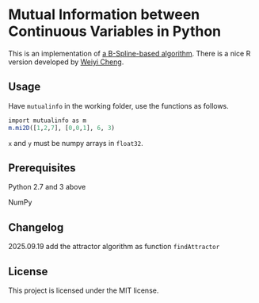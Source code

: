 Mutual Information between Continuous Variables in Python
====

This is an implementation of [a B-Spline-based algorithm](https://bmcbioinformatics.biomedcentral.com/articles/10.1186/1471-2105-5-118). There is a nice R version developed by [Weiyi Cheng](https://github.com/weiyi-bitw/cafr).

## Usage ##

Have `mutualinfo` in the working folder, use the functions as follows.

```r
import mutualinfo as m
m.mi2D([1,2,7], [0,0,1], 6, 3)
```

`x` and `y` must be numpy arrays in `float32`.

## Prerequisites ##

Python 2.7 and 3 above 

NumPy

## Changelog ##
2025.09.19 add the attractor algorithm as function `findAttractor`

## License ##

This project is licensed under the MIT license.
